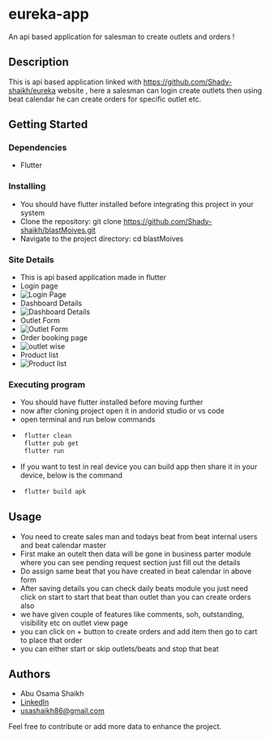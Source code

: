# eureka-app

An api based application for salesman to create outlets and orders !

## Description

This is api based application linked with https://github.com/Shady-shaikh/eureka website , here a salesman can login create outlets then using beat calendar he can create orders for specific outlet etc.

## Getting Started

### Dependencies

* Flutter

### Installing
* You should have flutter installed before integrating this project in your system
* Clone the repository: git clone https://github.com/Shady-shaikh/blastMoives.git
* Navigate to the project directory: cd blastMoives

### Site Details

* This is api based application made in flutter
* Login page
* ![Login Page](https://shady-shaikh.github.io/portfolio_usama/projects/eurekaapp%20(1).png)
* Dashboard Details
* ![Dashboard Details](https://shady-shaikh.github.io/portfolio_usama/projects/eurekaapp%20(3).png)
* Outlet Form
* ![Outlet Form](https://shady-shaikh.github.io/portfolio_usama/projects/eurekaapp%20(4).png)
* Order booking page
* ![outlet wise](https://shady-shaikh.github.io/portfolio_usama/projects/eurekaapp%20(5).png)
* Product list
* ![Product list](https://shady-shaikh.github.io/portfolio_usama/projects/eurekaapp%20(6).png)


### Executing program

* You should have flutter installed before moving further
* now after cloning project open it in andorid studio or vs code
* open terminal and run below commands
* ```bash
   flutter clean
   flutter pub get
   flutter run
* If you want to test in real device you can build app then share it in your device, below is the command
*  ```bash
    flutter build apk

## Usage

* You need to create sales man and todays beat from beat internal users and beat calendar master 
* First make an outelt then data will be gone in business parter module where you can see pending request section just fill out the details
* Do assign same beat that you have created in beat calendar in above form
* After saving details you can check daily beats module you just need click on start to start that beat than outlet than you can create orders also
* we have given couple of features like comments, soh, outstanding, visibility etc on outlet view page
* you can click on + button to create orders and add item then go to cart to place that order
* you can either start or skip outlets/beats and stop that beat 


## Authors

* Abu Osama Shaikh
* [LinkedIn](https://www.linkedin.com/in/usama-shaikh-81294a306/)
* usashaikh86@gmail.com

Feel free to contribute or add more data to enhance the project.


